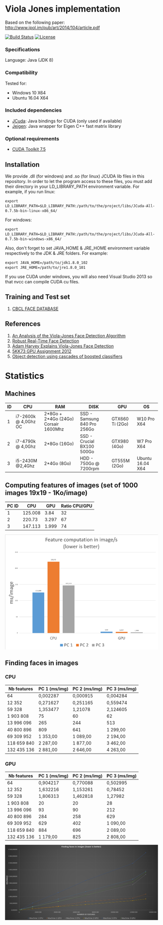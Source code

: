 # Viola Jones implementation

Based on the following paper: http://www.ipol.im/pub/art/2014/104/article.pdf

[![Build Status][travis-image]][travis-url] [![License][license-image]][license-url]

### Specifications

Language: Java (JDK 8)

### Compatibility

Tested for:
* Windows 10 X64
* Ubuntu 16.04 X64

### Included dependencies

* [JCuda](http://www.jcuda.org/): Java bindings for CUDA (only used if available)
* [Jeigen](https://github.com/hughperkins/jeigen): Java wrapper for Eigen C++ fast matrix library

### Optional requirements

* [CUDA Toolkit 7.5](https://developer.nvidia.com/cuda-toolkit) 

## Installation

We provide .dll (for windows) and .so (for linux) JCUDA lib files in this repository.
In order to let the program access to these files, you must add their directory in your LD_LIBRARY_PATH environment variable.
For example, if you run linux:
```
export LD_LIBRARY_PATH=$LD_LIBRARY_PATH:/path/to/the/project/libs/JCuda-All-0.7.5b-bin-linux-x86_64/
```
For windows:
```
export LD_LIBRARY_PATH=$LD_LIBRARY_PATH:/path/to/the/project/libs/JCuda-All-0.7.5b-bin-windows-x86_64/
```

Also, don't forget to set JAVA_HOME & JRE_HOME environment variable respectively to the JDK & JRE folders.
For example:
```
export JAVA_HOME=/path/to/jdk1.8.0_102
export JRE_HOME=/path/to/jre1.8.0_101
```

If you use CUDA under windows, you will also need Visual Studio 2013 so that nvcc can compile CUDA cu files.



## Training and Test set

1. [CBCL FACE DATABASE](http://cbcl.mit.edu/cbcl/software-datasets/FaceData2.html)

## References

1. [An Analysis of the Viola-Jones Face Detection Algorithm](http://www.ipol.im/pub/art/2014/104/article.pdf)
2. [Robust Real-Time Face Detection](http://www.face-rec.org/algorithms/Boosting-Ensemble/16981346.pdf)
3. [Adam Harvey Explains Viola-Jones Face Detection](http://www.makematics.com/research/viola-jones/)
4. [5KK73 GPU Assignment 2012](https://sites.google.com/site/5kk73gpu2012/assignment/viola-jones-face-detection)
5. [Object detection using cascades of boosted classifiers](http://www.die.uchile.cl/ieee-cis/files/RuizdelSolar_T9.pdf)


# Statistics

## Machines

| ID |  CPU | RAM |  DISK | GPU | OS |
| --- | --- | --- | --- | --- | --- |
| 1 | i7-2600k @ 4,0Ghz OC | 2\*8Go + 2\*4Go (24Go) Corsair 1600Mhz | SSD - Samsung 840 Pro 256Go | GTX660 Ti (2Go) | W10 Pro X64 |
| 2 | i7-4790k @ 4,0Ghz | 2\*8Go (16Go) | SSD - Crucial BX100 500Go | GTX980 (4Go) | W7 Pro X64 |
| 3 | i5-2430M @2,4Ghz | 2\*4Go (8Go) | HDD - 750Go @ 7200rpm | GT555M (2Go) | Ubuntu 16.04 X64 |

## Computing features of images (set of 1000 images 19x19 - 1Ko/image)

| PC ID | CPU | GPU | Ratio CPU/GPU |
| --- | --- | --- | --- |
| 1 | 125.008 | 3.84 | 32 |
| 2 | 220.73 | 3.297 | 67 |
| 3 | 147.113 | 1.999 | 74 |

[![alt tag](stats/stats2.png)](https://raw.githubusercontent.com/INVASIS/Viola-Jones/master/stats/stats2.png)



## Finding faces in images

### CPU


| Nb features | PC 1 (ms/img) | PC 2 (ms/img) | PC 3 (ms/img) | 
|-------------|----------|----------|----------| 
| 64          | 0,002287 | 0,000915 | 0,004284 | 
| 12 352      | 0,271627 | 0,251165 | 0,559474 | 
| 59 328      | 1,353477 | 1,21078  | 2,124605 | 
| 1 903 808   | 75       | 60       | 62       | 
| 13 996 096  | 265      | 244      | 513      | 
| 40 800 896  | 809      | 641      | 1 299,00 | 
| 69 309 952  | 1 353,00 | 1 089,00 | 2 194,00 | 
| 118 659 840 | 2 287,00 | 1 877,00 | 3 462,00 | 
| 132 435 136 | 2 881,00 | 2 646,00 | 4 263,00 | 

### GPU


| Nb features | PC 1 (ms/img) | PC 2 (ms/img) | PC 3 (ms/img) | 
|-------------|----------|----------|----------| 
| 64          | 0,904217 | 0,770088 | 0,502995 | 
| 12 352      | 1,632216 | 1,153261 | 0,78452  | 
| 59 328      | 1,806313 | 1,462818 | 1,27982  | 
| 1 903 808   | 20       | 20       | 28       | 
| 13 996 096  | 93       | 90       | 212      | 
| 40 800 896  | 284      | 258      | 629      | 
| 69 309 952  | 629      | 402      | 1 090,00 | 
| 118 659 840 | 884      | 696      | 2 089,00 | 
| 132 435 136 | 1 179,00 | 825      | 2 808,00 | 


[![alt tag](stats/stats1.png)](https://raw.githubusercontent.com/INVASIS/Viola-Jones/master/stats/stats1.png)


[travis-url]: https://travis-ci.org/INVASIS/Viola-Jones
[travis-image]: http://img.shields.io/travis/INVASIS/Viola-Jones.svg?style=flat-square
[license-image]: http://img.shields.io/badge/license-MIT-green.svg?style=flat-square
[license-url]: LICENSE
